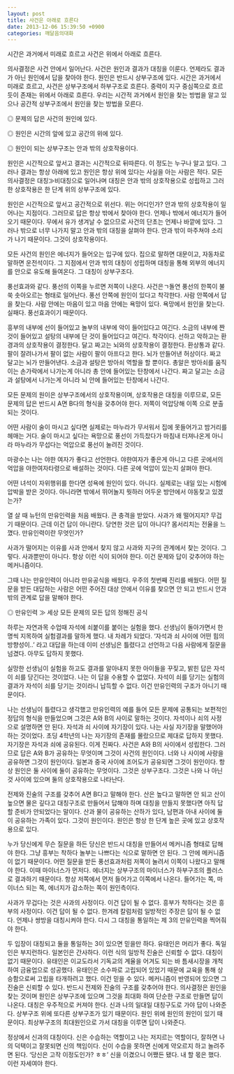 ```yaml
---
layout: post
title: 사건은 아래로 흐른다
date: 2013-12-06 15:39:50 +0900
categories: 깨달음의대화
---
```

시간은 과거에서 미래로 흐르고 사건은 위에서 아래로 흐른다.





의사결정은 사건 안에서 일어난다. 사건은 원인과 결과가 대칭을 이룬다. 언제라도 결과가 아닌 원인에서 답을 찾아야 한다. 원인은 반드시 상부구조에 있다. 시간은 과거에서 미래로 흐르고, 사건은 상부구조에서 하부구조로 흐른다. 중력이 지구 중심쪽으로 흐르듯이 존재는 위에서 아래로 흐른다. 우리는 시간적 과거에서 원인을 찾는 방법을 알고 있으나 공간적 상부구조에서 원인을 찾는 방법을 모른다. 





◎ 문제의 답은 사건의 원인에 있다.

◎ 원인은 시간의 앞에 있고 공간의 위에 있다. 

◎ 원인이 되는 상부구조는 안과 밖의 상호작용이다.



원인은 시간적으로 앞서고 결과는 시간적으로 뒤따른다. 이 정도는 누구나 알고 있다. 그러나 결과는 항상 아래에 있고 원인은 항상 위에 있다는 사실을 아는 사람은 적다. 모든 의사결정은 대칭≫비대칭으로 일어나며 대칭은 안과 밖의 상호작용으로 성립하고 그러한 상호작용은 한 단계 위의 상부구조에 있다. 



원인은 시간적으로 앞서고 공간적으로 위선다. 위는 어디인가? 안과 밖의 상호작용이 일어나는 지점이다. 그러므로 답은 항상 밖에서 찾아야 한다. 언제나 밖에서 에너지가 들어오기 때문이다. 무에서 유가 생겨날 수 없으므로 사건의 단초는 언제나 바깥에 있다. 그러나 밖으로 너무 나가지 말고 안과 밖의 대칭을 살펴야 한다. 안과 밖이 마주쳐야 소리가 나기 때문이다. 그것이 상호작용이다. 



모든 사건의 원인은 에너지가 들어오는 입구에 있다. 집으로 말하면 대문이고, 자동차로 말하면 운전석이다. 그 지점에서 안과 밖의 대칭이 성립하며 대칭을 통해 외부의 에너지를 안으로 유도해 들여온다. 그 대칭이 상부구조다.



풍선효과와 같다. 풍선의 이쪽을 누르면 저쪽이 나온다. 사건은ㄱ돌연 풍선의 한쪽이 불쑥 솟아오르는 형태로 일어난다. 풍선 안쪽에 원인이 있다고 착각한다. 사람 안쪽에서 답을 찾는다. 사람 안에는 마음이 있고 마음 안에는 욕망이 있다. 욕망에서 원인을 찾는다. 실패다. 풍선효과이기 때문이다. 



흥부의 내부에 선이 들어있고 놀부의 내부에 악이 들어있다고 여긴다. 소금의 내부에 짠 것이 들어있고 설탕의 내부에 단 것이 들어있다고 여긴다. 착각이다. 선하고 악하고는 환경과의 상호작용이 결정한다. 달고 짜고는 뇌와의 상호작용이 결정한다. 환상통과 같다. 팔이 잘려나가서 팔이 없는 사람이 팔이 아프다고 한다. 뇌가 만들어낸 허상이다. 짜고 달고는 뇌가 만들어낸다. 소금과 설탕은 방아쇠 역할을 할 뿐이다. 총알은 방아쇠를 움직이는 손가락에서 나가는게 아니라 총 안에 들어있는 탄창에서 나간다. 짜고 달고는 소금과 설탕에서 나가는게 아니라 뇌 안에 들어있는 탄창에서 나간다.



모든 문제의 원이은 상부구조에서의 상호작용이며, 상호작용은 대칭을 이루므로, 모든 문제의 답은 반드시 A면 B다의 형식을 갖추어야 한다. 저쪽이 억압당해 이쪽 으로 분출되는 것이다. 



어떤 사람이 술이 마시고 싶다면 실제로는 마누라가 무서워서 집에 못들어가고 밤거리를 헤매는 거다. 술이 마시고 싶다는 욕망으로 풍선이 가득찼다가 마침내 터져나온게 아니라 마누라가 무섭다는 억압으로 풍선이 눌려진 것이다. 



마광수는 나는 야한 여자가 좋다고 선언한다. 야한여자가 좋은게 아니고 다른 곳에서의 억압을 야한여자타령으로 배설하는 것이다. 다른 곳에 억압이 있는지 살펴야 한다. 



어떤 녀석이 자위행위를 한다면 성욕에 원인이 있다. 아니다. 실제로는 내일 있는 시험에 압박을 받은 것이다. 아니라면 밖에서 뛰어놀지 뭣하러 어두운 방안에서 야동찾고 있겠는가? 



열 살 때 뉴턴의 만유인력을 처음 배웠다. 큰 충격을 받았다. 사과가 왜 떨어지지? 무겁기 때문이다. 근데 이건 답이 아니란다. 당연한 것은 답이 아니다? 몸서리치는 전율을 느꼈다. 만유인력이란 무엇인가?



사과가 떨어지는 이유를 사과 안에서 찾지 않고 사과와 지구의 관계에서 찾는 것이다. 그렇다. 사과뿐만이 아니다. 항상 이런 식이 되어야 한다. 이건 문제와 답이 갖추어야 하는 메커니즘이다. 



그때 나는 만유인력이 아니라 만유공식을 배웠다. 우주의 첫번째 진리를 배웠다. 어떤 질문을 받든 대답하는 사람은 어떤 주어진 대상 안에서 이유를 찾으면 안 되고 반드시 안과 밖의 관계로 답을 말해야 한다.



◎ 만유인력 ≫ 세상 모든 문제의 모든 답의 정해진 공식 



하루는 자연과목 수업때 자석에 쇠붙이를 붙이는 실험을 했다. 선생님이 돌아가면서 한 명씩 지목하여 실험결과를 말하게 했다. 내 차례가 되었다. ‘자석과 쇠 사이에 어떤 힘의 방향성이..’ 라고 대답을 하는데 이미 선생님은 틀렸다고 선언하고 다음 사람에게 질문을 넘겼다. 아무도 답하지 못했다. 



실망한 선생님이 실험을 하고도 결과를 알아내지 못한 아이들을 꾸짖고, 밝힌 답은 자석이 쇠를 당긴다는 것이었다. 나는 이 답을 수용할 수 없었다. 자석이 쇠를 당기는 실험의 결과가 자석이 쇠를 당기는 것이라니 납득할 수 없다. 이건 만유인력의 구조가 아니기 때문이다. 



나는 선생님이 틀렸다고 생각했고 만유인력의 예를 들어 모든 문제에 공통되는 보편적인 정답의 형식을 만들었으며 그것은 A와 B의 사이로 말하는 것이다. 자석이나 쇠의 사정으로 설명하면 안 된다. 자석과 쇠 사이에 자기장이 있다. 나는 사실 자기장을 말했어야 하는 것이었다. 초딩 4학년의 나는 자기장의 존재를 몰랐으므로 제대로 답하지 못했다. 자기장은 자석과 쇠에 공유된다. 이게 진짜다. 사건은 A와 B의 사이에서 성립한다. 그러므로 답은 A와 B가 공유하는 무엇이며 그것이 사건의 원인이다. 너와 나 사이에 사랑을 공유하면 그것이 원인이다. 일본과 중국 사이에 조어도가 공유되면 그것이 원인이다. 항상 원인은 둘 사이에 둘이 공유하는 무엇이다. 그것은 상부구조다. 그것은 나와 나 아닌 것 사이에 있으며 둘의 상호작용으로 나타난다. 



전제와 진술의 구조를 갖추어 A면 B다고 말해야 한다. 산은 높다고 말하면 안 되고 산이 높으면 물은 깊다고 대칭구조로 만들어서 답해야 하며 대칭을 만들지 못했다면 아직 답할 준비가 안되었다는 말이다. 산과 물이 공유하는 산하가 있다, 남편과 아내 사이에 둘이 공유하는 가족이 있다. 그것이 원인이다. 원인은 항상 한 단계 높은 곳에 있고 상호작용으로 있다.



누가 당신에게 무슨 질문을 하든 당신은 반드시 대칭을 만들어서 메커니즘 형태로 답해야 한다. 그냥 흥부는 착하다 놀부는 나쁘다는 식으로 말하면 안 된다. 그 안에 메커니즘이 없기 때문이다. 어떤 질문을 받든 풍선효과처럼 저쪽이 눌려서 이쪽이 나왔다고 말해야 한다. 이때 마이너스가 먼저다. 에너지는 상부구조의 마이너스가 하부구조의 플러스로 결과하기 때문이다. 항상 저쪽에서 먼저 들어가고 이쪽에서 나온다. 들어가는 쪽, 마이너스 되는 쪽, 에너지가 감소하는 쪽이 원인측이다. 



사과가 무겁다는 것은 사과의 사정이다. 이건 답이 될 수 없다. 흥부가 착하다는 것은 흥부의 사정이다. 이건 답이 될 수 없다. 한겨레 칼럼처럼 일방적인 주장은 답이 될 수 없다. 언제나 쌍방을 대칭시켜야 한다. 다시 그 대칭을 통일하는 제 3의 만유인력을 찍어줘야 한다.



두 입장이 대칭되고 둘을 통일하는 3이 있으면 믿을만 하다. 유태인은 머리가 좋다. 독일인은 부지런하다. 일본인은 간사하다. 이런 식의 일방적 진술은 신뢰할 수 없다. 대칭이 없기 때문이다. 유태인은 이교도라서 기독교의 계율을 어겨도 되는 바 틈새시장을 개척하여 금융업으로 성공했다. 유태인은 소수파로 고립되어 있었기 때문에 교육을 통해 상승함으로써 고립을 타개하려고 했다. 이건 믿을 수 있다. 메커니즘이 반영되어 있으면 그 진술은 신뢰할 수 있다. 반드시 전제와 진술의 구조를 갖추어야 한다. 의사결정은 원인을 찾는 것이며 원인은 상부구조에 있으며 그것을 최대화 하여 단순한 구조로 만들면 답이 나온다. 대칭은 우주적으로 커져야 한다. 신과 나의 일대일 대칭구도로 가야 답이 나와준다. 상부구조 위에 또다른 상부구조가 있기 때문이다. 원인 위에 원인의 원인이 있기 때문이다. 최상부구조의 최대원인으로 가서 대칭을 이루면 답이 나와준다. 



정상에서 신과의 대칭이다. 신은 수습하는 역할이고 나는 저지르는 역할이다, 잘하면 나의 덕택이고 잘못되면 신의 책임이다. 신이 수습을 못하면 신에게 약오르지 하고 놀려주면 된다. ‘당신은 고작 이정도인가? ㅎㅎ’ 신을 이겼으니 어쨌든 됐다. 내 할 몫은 했다. 이런 자세여야 한다.